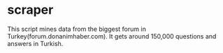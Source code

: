 # scraper
This script mines data from the biggest forum in Turkey(forum.donanimhaber.com). It gets around 150,000 questions and answers in Turkish.
